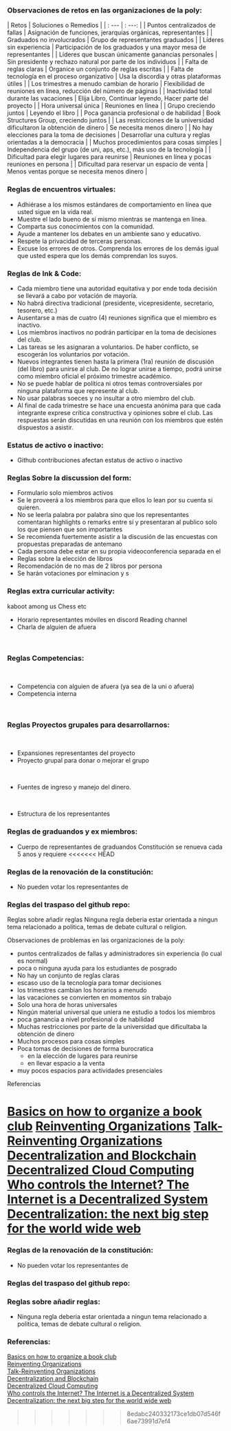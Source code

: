 ### Observaciones de retos en las organizaciones de la poly:

| Retos | Soluciones o Remedios |
| : --- | : ---: |
| Puntos centralizados de fallas | Asignación de funciones, jerarquías orgánicas, representantes |
| Graduados no involucrados | Grupo de representantes graduados |
| Líderes sin experiencia | Participación de los graduados y una mayor mesa de representantes |
| Líderes que buscan únicamente ganancias personales | Sin presidente y rechazo natural por parte de los individuos |
| Falta de reglas claras | Organice un conjunto de reglas escritas |
| Falta de tecnología en el proceso organizativo | Usa la discordia y otras plataformas útiles |
| Los trimestres a menudo cambian de horario | Flexibilidad de reuniones en línea, reducción del número de páginas |
| Inactividad total durante las vacaciones | Elija Libro, Continuar leyendo, Hacer parte del proyecto |
| Hora universal única | Reuniones en línea |
| Grupo creciendo juntos | Leyendo el libro |
| Poca ganancia profesional o de habilidad | Book Structures Group, creciendo juntos |
| Las restricciones de la universidad dificultaron la obtención de dinero | Se necesita menos dinero |
| No hay elecciones para la toma de decisiones | Desarrollar una cultura y reglas orientadas a la democracia |
| Muchos procedimientos para cosas simples | Independencia del grupo (de uni, aps, etc.), más uso de la tecnología |
| Dificultad para elegir lugares para reunirse | Reuniones en línea y pocas reuniones en persona |
| Dificultad para reservar un espacio de venta | Menos ventas porque se necesita menos dinero |

### Reglas de encuentros virtuales:
- Adhiérase a los mismos estándares de comportamiento en línea que usted sigue en la vida real.
- Muestre el lado bueno de sí mismo mientras se mantenga en línea.
- Comparta sus conocimientos con la comunidad.
- Ayude a mantener los debates en un ambiente sano y educativo.
- Respete la privacidad de terceras personas.
- Excuse los errores de otros. Comprenda los errores de los demás igual que usted espera que los demás comprendan los suyos.


### Reglas de Ink & Code:
- Cada miembro tiene una autoridad equitativa y por ende toda decisión se llevará a cabo por votación de mayoría.
- No habrá directiva tradicional (presidente, vicepresidente, secretario, tesorero, etc.)
- Ausentarse a mas de cuatro (4) reuniones significa que el miembro es inactivo.
- Los miembros inactivos no podrán participar en la toma de decisiones del club.
- Las tareas se les asignaran a voluntarios. De haber conflicto, se escogerán los voluntarios por votación.
- Nuevos integrantes tienen hasta la primera (1ra) reunión de discusión (del libro) para unirse al club. De no lograr unirse a tiempo, podrá unirse como miembro oficial el próximo trimestre académico.
- No se puede hablar de política ni otros temas controversiales por ninguna plataforma que represente al club.
- No usar palabras soeces y no insultar a otro miembro del club.
- Al final de cada trimestre se hace una encuesta anónima para que cada integrante exprese crítica constructiva y opiniones sobre el club. Las respuestas serán discutidas en una reunión con los miembros que estén dispuestos a asistir.
 
### Estatus de activo o inactivo:
 - Github contribuciones afectan estatus de activo o inactivo



### Reglas Sobre la discussion del form:
- Formulario solo miembros activos
- Se le proveerá a los miembros para que ellos lo lean por su cuenta si quieren.
- No se leerla palabra por palabra sino que los representantes comentaran highlights o remarks entre sí y presentaran al publico solo los que piensen que son importantes
- Se recomienda fuertemente asistir a la discusión de las encuestas con propuestas preparadas de antemano
- Cada persona debe estar en su propia videoconferencia separada en el
- Reglas sobre la elección de libros
- Recomendación de no mas de 2 libros por persona
- Se harán votaciones por elminacion y s
 
### Reglas extra curricular activity:
kaboot
among us
Chess etc

- Horario representantes móviles en discord Reading channel
 
- Charla de alguien de afuera



 
### Reglas Competencias:
 
- Competencia con alguien de afuera (ya sea de la uni o afuera)
- Competencia interna

 
### Reglas Proyectos grupales para desarrollarnos:
 
- Expansiones representantes del proyecto
 
- Proyecto grupal para donar o mejorar el grupo

 
- Fuentes de ingreso y manejo del dinero.

 
- Estructura de los representantes


### Reglas de graduandos y ex miembros:

- Cuerpo de representantes de graduandos
Constitución se renueva cada 5 anos y requiere
<<<<<<< HEAD

### Reglas de la renovación de la constitución:
- No pueden votar los representantes de
### Reglas del traspaso del github repo:


Reglas sobre añadir reglas
Ninguna regla deberia estar orientada a ningun tema relacionado a politica, temas de debate cultural o religion.

Observaciones de problemas en las organizaciones de la poly:

- puntos centralizados de fallas y administradores sin experiencia (lo cual es normal)
- poca o ninguna ayuda para los estudiantes de posgrado
- No hay un conjunto de reglas claras
- escaso uso de la tecnología para tomar decisiones
- los trimestres cambian los horarios a menudo
- las vacaciones se convierten en momentos sin trabajo
- Solo una hora de horas universales
- Ningún material universal que uniera ne estudio a todos los miembros
- poca ganancia a nivel profesional o de habilidad
- Muchas restricciones por parte de la universidad que dificultaba la obtención de dinero
- Muchos procesos para cosas simples
- Poca tomas de decisiones de forma burocratica
  - en la elección de lugares para reunirse
  - en llevar espacio a la venta
- muy pocos espacios para actividades presenciales


Referencias

[Basics on how to organize a book club](https://www.stepbystep.com/how-to-organize-a-book-club-35828/#:~:text=%20Instructions%20%201%201%0AThe%20first%20step%20is,for%20choosing%20the%20book.%20Are%20you...%20More%20)
[Reinventing Organizations](https://www.reinventingorganizations.com/)
[Talk-Reinventing Organizations](https://www.youtube.com/watch?v=gcS04BI2sbk)
[Decentralization and Blockchain](https://medium.com/@VitalikButerin/the-meaning-of-decentralization-a0c92b76a274)
[Decentralized Cloud Computing](https://www.datacenterknowledge.com/industry-perspectives/future-computing-decentralizing-cloud)
[Who controls the Internet? The Internet is a Decentralized System](https://internethealthreport.org/v01/decentralization/#:~:text=Decentralization%20means%20the%20Internet%20is,system%20humanity%20has%20ever%20seen.)
[Decentralization: the next big step for the world wide web](https://www.theguardian.com/technology/2018/sep/08/decentralisation-next-big-step-for-the-world-wide-web-dweb-data-internet-censorship-brewster-kahle)
=======

### Reglas de la renovación de la constitución:
- No pueden votar los representantes de
### Reglas del traspaso del github repo:


### Reglas sobre añadir reglas:

- Ninguna regla deberia estar orientada a ningun tema relacionado a politica, temas de debate cultural o religion.



### Referencias:

[Basics on how to organize a book club](https://www.stepbystep.com/how-to-organize-a-book-club-35828/#:~:text=%20Instructions%20%201%201%0AThe%20first%20step%20is,for%20choosing%20the%20book.%20Are%20you...%20More%20) <br>
[Reinventing Organizations](https://www.reinventingorganizations.com/) <br>
[Talk-Reinventing Organizations](https://www.youtube.com/watch?v=gcS04BI2sbk) <br>
[Decentralization and Blockchain](https://medium.com/@VitalikButerin/the-meaning-of-decentralization-a0c92b76a274) <br>
[Decentralized Cloud Computing](https://www.datacenterknowledge.com/industry-perspectives/future-computing-decentralizing-cloud) <br>
[Who controls the Internet? The Internet is a Decentralized System](https://internethealthreport.org/v01/decentralization/#:~:text=Decentralization%20means%20the%20Internet%20is,system%20humanity%20has%20ever%20seen.) <br>
[Decentralization: the next big step for the world wide web](https://www.theguardian.com/technology/2018/sep/08/decentralisation-next-big-step-for-the-world-wide-web-dweb-data-internet-censorship-brewster-kahle) <br>
>>>>>>> 8edabc240332173ce1db07d546f6ae73991d7ef4
